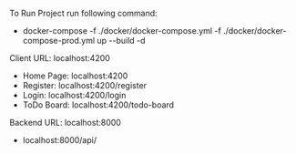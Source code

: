 To Run Project run following command:
- docker-compose -f ./docker/docker-compose.yml -f ./docker/docker-compose-prod.yml up --build -d

Client URL: localhost:4200
- Home Page: localhost:4200
- Register: localhost:4200/register
- Login: localhost:4200/login
- ToDo Board: localhost:4200/todo-board

Backend URL: localhost:8000
- localhost:8000/api/